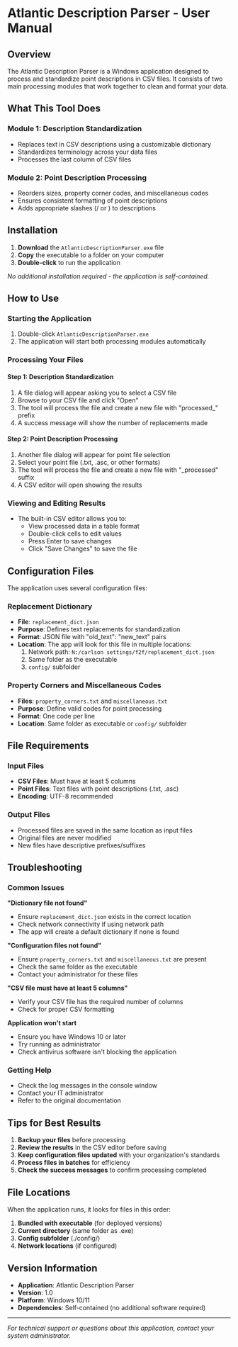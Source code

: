 # Atlantic Description Parser - User Manual

## Overview

The Atlantic Description Parser is a Windows application designed to process and standardize point descriptions in CSV files. It consists of two main processing modules that work together to clean and format your data.

## What This Tool Does

### Module 1: Description Standardization
- Replaces text in CSV descriptions using a customizable dictionary
- Standardizes terminology across your data files
- Processes the last column of CSV files

### Module 2: Point Description Processing
- Reorders sizes, property corner codes, and miscellaneous codes
- Ensures consistent formatting of point descriptions
- Adds appropriate slashes (/ or \) to descriptions

## Installation

1. **Download** the `AtlanticDescriptionParser.exe` file
2. **Copy** the executable to a folder on your computer
3. **Double-click** to run the application

*No additional installation required - the application is self-contained.*

## How to Use

### Starting the Application
1. Double-click `AtlanticDescriptionParser.exe`
2. The application will start both processing modules automatically

### Processing Your Files

#### Step 1: Description Standardization
1. A file dialog will appear asking you to select a CSV file
2. Browse to your CSV file and click "Open"
3. The tool will process the file and create a new file with "processed_" prefix
4. A success message will show the number of replacements made

#### Step 2: Point Description Processing
1. Another file dialog will appear for point file selection
2. Select your point file (.txt, .asc, or other formats)
3. The tool will process the file and create a new file with "_processed" suffix
4. A CSV editor will open showing the results

### Viewing and Editing Results
- The built-in CSV editor allows you to:
  - View processed data in a table format
  - Double-click cells to edit values
  - Press Enter to save changes
  - Click "Save Changes" to save the file

## Configuration Files

The application uses several configuration files:

### Replacement Dictionary
- **File**: `replacement_dict.json`
- **Purpose**: Defines text replacements for standardization
- **Format**: JSON file with "old_text": "new_text" pairs
- **Location**: The app will look for this file in multiple locations:
  1. Network path: `N:/carlson settings/f2f/replacement_dict.json`
  2. Same folder as the executable
  3. `config/` subfolder

### Property Corners and Miscellaneous Codes
- **Files**: `property_corners.txt` and `miscellaneous.txt`
- **Purpose**: Define valid codes for point processing
- **Format**: One code per line
- **Location**: Same folder as executable or `config/` subfolder

## File Requirements

### Input Files
- **CSV Files**: Must have at least 5 columns
- **Point Files**: Text files with point descriptions (.txt, .asc)
- **Encoding**: UTF-8 recommended

### Output Files
- Processed files are saved in the same location as input files
- Original files are never modified
- New files have descriptive prefixes/suffixes

## Troubleshooting

### Common Issues

**"Dictionary file not found"**
- Ensure `replacement_dict.json` exists in the correct location
- Check network connectivity if using network path
- The app will create a default dictionary if none is found

**"Configuration files not found"**
- Ensure `property_corners.txt` and `miscellaneous.txt` are present
- Check the same folder as the executable
- Contact your administrator for these files

**"CSV file must have at least 5 columns"**
- Verify your CSV file has the required number of columns
- Check for proper CSV formatting

**Application won't start**
- Ensure you have Windows 10 or later
- Try running as administrator
- Check antivirus software isn't blocking the application

### Getting Help
- Check the log messages in the console window
- Contact your IT administrator
- Refer to the original documentation

## Tips for Best Results

1. **Backup your files** before processing
2. **Review the results** in the CSV editor before saving
3. **Keep configuration files updated** with your organization's standards
4. **Process files in batches** for efficiency
5. **Check the success messages** to confirm processing completed

## File Locations

When the application runs, it looks for files in this order:

1. **Bundled with executable** (for deployed versions)
2. **Current directory** (same folder as .exe)
3. **Config subfolder** (./config/)
4. **Network locations** (if configured)

## Version Information

- **Application**: Atlantic Description Parser
- **Version**: 1.0
- **Platform**: Windows 10/11
- **Dependencies**: Self-contained (no additional software required)

---

*For technical support or questions about this application, contact your system administrator.*
